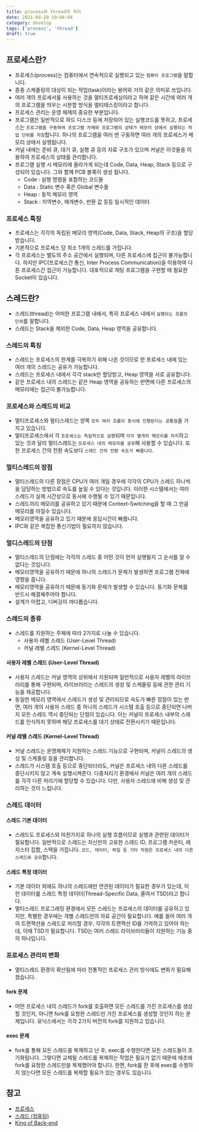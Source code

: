 ```yaml
---
title: process와 thread의 차이
date: 2021-04-20 19:04:04
category: develop
tags: ['process', 'thread']
draft: true
---
```


## 프로세스란?

- 프로세스(process)는 컴퓨터에서 연속적으로 실행되고 있는 `컴퓨터 프로그램`을 말합니다.
- 종종 스케줄링의 대상이 되는 작업(task)이라는 용어와 거의 같은 의미로 쓰입니다.
- 여러 개의 프로세서를 사용하는 것을 멀티프로세싱이라고 하며 같은 시간에 여러 개의 프로그램을 띄우는 시분할 방식을 멀티태스킹이라고 합니다.
- 프로세스 관리는 운영 체제의 중요한 부분입니다.
- 프로그램은 일반적으로 하드 디스크 등에 저장되어 있는 실행코드를 뜻하고, 프로세스는 `프로그램을 구동하여 프로그램 자체와 프로그램의 상태가 메모리 상에서 실행되는 작업 단위를 지칭`합니다. 하나의 프로그램을 여러 번 구동하면 여러 개의 프로세스가 메모리 상에서 실행됩니다.
- 커널 내에는 준비 큐, 대기 큐, 실행 큐 등의 자료 구조가 있으며 커널은 이것들을 이용하여 프로세스의 상태를 관리합니다.
- 프로그램 실행 시 메모리에 올라가게 되는데 Code, Data, Heap, Stack 등으로 구성되어 있습니다. 그와 함께 PCB 블록이 생성 됩니다.
  - Code : 실행 명령을 포함하는 코드들
  - Data : Static 변수 혹은 Global 변수들
  - Heap : 동적 메모리 영역
  - Stack : 지역변수, 매개변수, 반환 값 등등 일시적인 데이터  

### 프로세스 특징

- 프로세스는 각각의 독립된 메모리 영역(Code, Data, Stack, Heap의 구조)을 할당 받습니다.
- 기본적으로 프로세스 당 최소 1개의 스레드를 가집니다.
- 각 프로세스는 별도의 주소 공간에서 실행되며, 다른 프로세스에 접근이 불가능합니다. 하지만 IPC(프로세스간 통신, Inter Process Communication)을 이용하여 다른 프로세스간 접근이 가능합니다. 대포적으로 채팅 프로그램을 구현할 때 필요한 Socket이 있습니다.

## 스레드란?

- 스레드(thread)는 어떠한 프로그램 내에서, 특히 프로세스 내에서 `실행되는 흐름의 단위`를 말합니다.
- 스레드는 Stack을 제외한 Code, Data, Heap 영역을 공유합니다.

### 스레드의 특징

- 스레드는 프로세스의 한계를 극복하기 위해 나온 것이므로 한 프로세스 내에 있는 여러 개의 스레드는 공유가 가능합니다.
- 스레드는 프로세스 내에서 각각 stack만 할당받고, Heap 영역을 서로 공유합니다.
- 같은 프로세스 내의 스레드는 같은 Heap 영역을 공유하는 반면에 다른 프로세스의 메모리에는 접근이 불가능합니다.

### 프로세스와 스레드의 비교

- 멀티프로세스와 멀티스레드는 양쪽 `모두 여러 흐름이 동시에 진행된다는 공통점`을 가지고 있습니다.
- 멀티프로세스에서 각 `프로세스는 독립적으로 실행`되며 `각각 별개의 메모리를 차지`하고 있는 것과 달리 멀티스레드는 `프로세스 내의 메모리를 공유`해 사용할 수 있습니다. 또한 프로세스 간의 전환 속도보다 `스레드 간의 전환 속도가 빠릅니다`.

### 멀티스레드의 장점

- 멀티스레드의 다른 장점은 CPU가 여러 개일 경우에 각각의 CPU가 스레드 하나씩을 담당하는 방법으로 속도를 높일 수 있다는 것입니다. 이러한 시스템에서는 여러 스레드가 실제 시간상으로 동시에 수행될 수 있기 때문입니다.
- 스레드끼리 메모리를 공유하고 있기 때문에 Context-Switching을 할 때 그 만큼 메모리를 아낄수 있습니다.
- 메모리영역을 공유하고 있기 때문에 응답시간이 빠릅니다.
- IPC와 같은 복잡한 통신기법이 필요하지 않습니다.

### 멀디스레드의 단점

- 멀티스레드의 단점에는 각각의 스레드 중 어떤 것이 먼저 실행될지 그 순서를 알 수 없다는 것입니다.
- 메모리영역을 공유하기 때문에 하나의 스레드가 문제가 발생하면 프로그램 전체에 영향을 줍니다.
- 메모리영역을 공유하기 때문에 동기화 문제가 발생할 수 있습니다. 동기화 문제를 반드시 해결해주어야 합니다.
- 설계가 어렵고, 디버깅이 까다롭습니다.

### 스레드의 종류

- 스레드를 지원하는 주체에 따라 2가지로 나눌 수 있습니다.
  - 사용자 레벨 스레드 (User-Level Thread)
  - 커널 레벨 스레드 (Kernel-Level Thread)

#### 사용자 레벨 스레드 (User-Level Thread)

- 사용자 스레드는 커널 영역의 상위에서 지원되며 일반적으로 사용자 레벨의 라이브러리를 통해 구현되며, 라이브러리는 스레드의 생성 및 스케줄링 등에 관한 관리 기능을 제공합니다.
- 동일한 메모리 영역에서 스레드가 생성 및 관리되므로 속도가 빠른 장점이 있는 반면, 여러 개의 사용자 스레드 중 하나의 스레드가 시스템 호출 등으로 중단되면 나머지 모든 스레드 역시 중단되는 단점이 있습니다. 이는 커널이 프로세스 내부의 스레드를 인식하지 못하며 해당 프로세스를 대기 상태로 전환시키기 때문입니다.

#### 커널 레벨 스레드 (Kernel-Level Thread)

- 커널 스레드는 운영체제가 지원하는 스레드 기능으로 구현되며, 커널이 스레드의 생성 및 스케줄링 등을 관리합니다.
- 스레드가 시스템 호출 등으로 중단되더라도, 커널은 프로세스 내의 다른 스레드를 중단시키지 않고 계속 실행시켜준다. 다중처리기 환경에서 커널은 여러 개의 스레드를 각각 다른 처리기에 할당할 수 있습니다. 다만, 사용자 스레드에 비해 생성 및 관리하는 것이 느립니다.

### 스레드 데이터

#### 스레드 기본 데이터

- 스레드도 프로세스와 마찬가지로 하나의 실행 흐름이므로 실행과 관련된 데이터가 필요합니다. 일반적으로 스레드는 자신만의 고유한 스레드 ID, 프로그램 카운터, 레지스터 집합, 스택을 가집니다. `코드, 데이터, 파일 등 기타 자원은 프로세스 내의 다른 스레드와 공유`합니다.

#### 스레드 특정 데이터

- 기본 데이터 외에도 하나의 스레드에만 연관된 데이터가 필요한 경우가 있는데, 이런 데이터를 스레드 특정 데이터(Thread-Specific Data, 줄여서 TSD)라고 합니다.
- 멀티스레드 프로그래밍 환경에서 모든 스레드는 프로세스의 데이터를 공유하고 있지만, 특별한 경우에는 개별 스레드만의 자료 공간이 필요합니다. 예를 들어 여러 개의 트랜잭션을 스레드로 처리할 경우, 각각의 트랜잭션 ID를 기억하고 있어야 하는데, 이때 TSD가 필요합니다. TSD는 여러 스레드 라이브러리들이 지원하는 기능 중의 하나입니다.

### 프로세스 관리의 변화

- 멀티스레드 환경이 확산됨에 따라 전통적인 프로세스 관리 방식에도 변화가 필요해졌습니다.

#### fork 문제

- 어떤 프로세스 내의 스레드가 fork를 호출하면 모든 스레드를 가진 프로세스를 생성할 것인지, 아니면 fork를 요청한 스레드만 가진 프로세스를 생성할 것인지 하는 문제입니다. 유닉스에서는 각각 2가지 버전의 fork를 지원하고 있습니다.

#### exec 문제

- fork를 통해 모든 스레드를 복제하고 난 후, exec를 수행한다면 모든 스레드들이 초기화됩니다. 그렇다면 교체될 스레드를 복제하는 작업은 필요가 없기 때문에 애초에 fork를 요청한 스레드만을 복제했어야 합니다. 한편, fork를 한 후에 exec를 수행하지 않는다면 모든 스레드를 복제할 필요가 있는 경우도 있습니다.

## 참고

- [프로세스](https://ko.wikipedia.org/wiki/%ED%94%84%EB%A1%9C%EC%84%B8%EC%8A%A4)
- [스레드 (컴퓨팅)](<https://ko.wikipedia.org/wiki/%EC%8A%A4%EB%A0%88%EB%93%9C_(%EC%BB%B4%ED%93%A8%ED%8C%85)>)
- [King of Back-end](https://kingofbackend.tistory.com/119)

